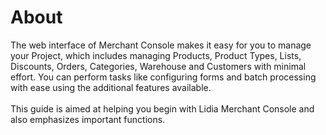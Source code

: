 # About

The web interface of Merchant Console makes it easy for you to manage your Project, which includes managing Products, Product Types, Lists, Discounts, Orders, Categories, Warehouse and Customers with minimal effort. You can perform tasks like configuring forms and batch processing with ease using the additional features available.\
\
This guide is aimed at helping you begin with Lidia Merchant Console and also emphasizes important functions.

